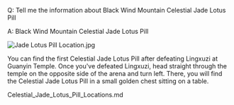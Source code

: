 Q: Tell me the information about Black Wind Mountain Celestial Jade Lotus Pill

A:
Black Wind Mountain Celestial Jade Lotus Pill

![Jade Lotus Pill Location.jpg](https://oyster.ignimgs.com/mediawiki/apis.ign.com/black-myth-wukong/a/ac/Jade_Lotus_Pill_Location.jpg)

You can find the first Celestial Jade Lotus Pill after defeating Lingxuzi at Guanyin Temple. Once you've defeated Lingxuzi, head straight through the temple on the opposite side of the arena and turn left. There, you will find the Celestial Jade Lotus Pill in a small golden chest sitting on a table. 

Celestial_Jade_Lotus_Pill_Locations.md